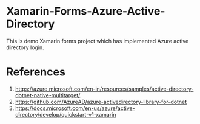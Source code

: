 # Xamarin-Forms-Azure-Active-Directory
This is demo Xamarin forms project which has implemented Azure active directory login.

# References
1. https://azure.microsoft.com/en-in/resources/samples/active-directory-dotnet-native-multitarget/
2. https://github.com/AzureAD/azure-activedirectory-library-for-dotnet
3. https://docs.microsoft.com/en-us/azure/active-directory/develop/quickstart-v1-xamarin
